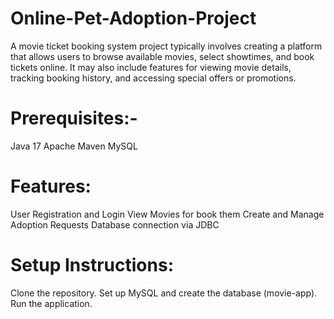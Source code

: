 # Online-Pet-Adoption-Project
A movie ticket booking system project typically involves creating a platform that allows users to browse available movies, select showtimes, and book tickets online. It may also include features for viewing movie details, tracking booking history, and accessing special offers or promotions.

# Prerequisites:-
Java 17
Apache Maven
MySQL

# Features:
User Registration and Login
View Movies for book them
Create and Manage Adoption Requests
Database connection via JDBC

# Setup Instructions:
Clone the repository.
Set up MySQL and create the database (movie-app).
Run the application.
